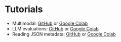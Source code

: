 # Tutorials

* Multimodal: [GitHub](https://github.com/iterative/datachain-examples/blob/main/multimodal/clip_fine_tuning.ipynb) or [Google Colab](https://colab.research.google.com/github/iterative/datachain-examples/blob/main/multimodal/clip_fine_tuning.ipynb)
* LLM evaluations: [GitHub](https://github.com/iterative/datachain-examples/blob/main/llm/llm_chatbot_evaluation.ipynb) or [Google Colab](https://colab.research.google.com/github/iterative/datachain-examples/blob/main/llm/llm_chatbot_evaluation.ipynb)
* Reading JSON metadata: [GitHub](https://github.com/iterative/datachain-examples/blob/main/formats/json-metadata-tutorial.ipynb) or [Google Colab](https://colab.research.google.com/github/iterative/datachain-examples/blob/main/formats/json-metadata-tutorial.ipynb)
